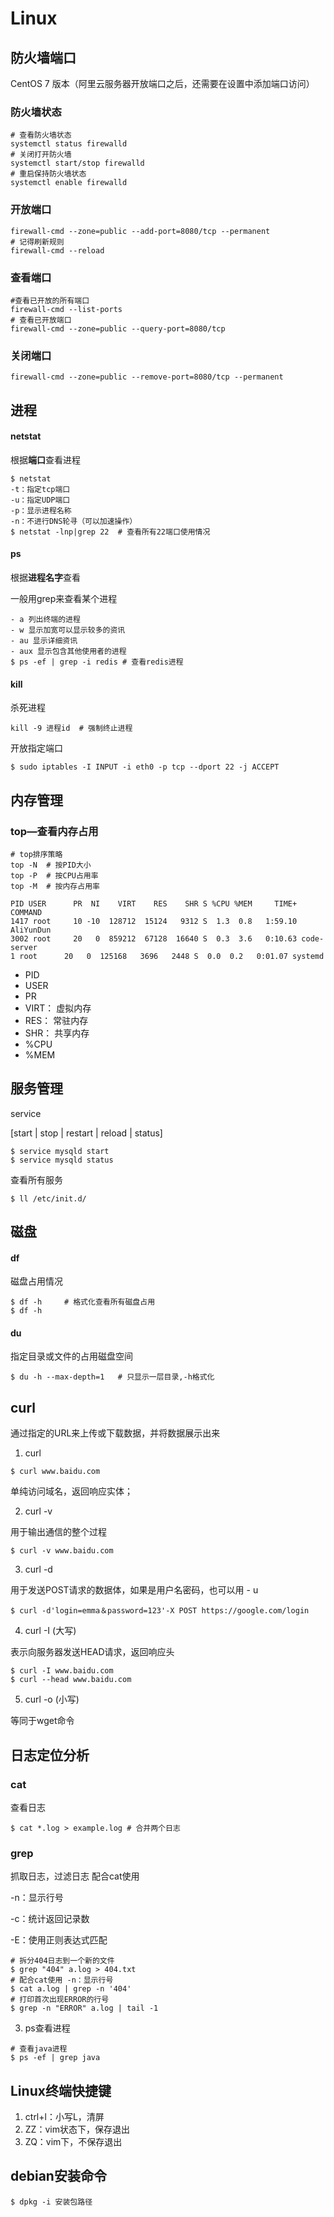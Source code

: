 # Linux

## 防火墙端口

CentOS 7 版本（阿里云服务器开放端口之后，还需要在设置中添加端口访问）

### 防火墙状态

```shell
# 查看防火墙状态
systemctl status firewalld
# 关闭打开防火墙
systemctl start/stop firewalld
# 重启保持防火墙状态
systemctl enable firewalld
```

### 开放端口

```shell
firewall-cmd --zone=public --add-port=8080/tcp --permanent
# 记得刷新规则
firewall-cmd --reload
```

### 查看端口

```shell
#查看已开放的所有端口
firewall-cmd --list-ports
# 查看已开放端口
firewall-cmd --zone=public --query-port=8080/tcp
```

### 关闭端口

```shell
firewall-cmd --zone=public --remove-port=8080/tcp --permanent
```

## 进程

#### netstat

根据**端口**查看进程

```shell
$ netstat 
-t：指定tcp端口
-u：指定UDP端口
-p：显示进程名称
-n：不进行DNS轮寻（可以加速操作）
$ netstat -lnp|grep 22 	# 查看所有22端口使用情况
```

#### ps

根据**进程名字**查看

一般用grep来查看某个进程

```shell
- a 列出终端的进程
- w 显示加宽可以显示较多的资讯
- au 显示详细资讯
- aux 显示包含其他使用者的进程
$ ps -ef | grep -i redis # 查看redis进程
```

#### kill

杀死进程

```shell
kill -9 进程id  # 强制终止进程
```

开放指定端口

```shell
$ sudo iptables -I INPUT -i eth0 -p tcp --dport 22 -j ACCEPT
```

## 内存管理

### top—查看内存占用

```shell
# top排序策略
top -N	# 按PID大小
top -P	# 按CPU占用率
top -M	# 按内存占用率
```

```shell
PID USER      PR  NI    VIRT    RES    SHR S %CPU %MEM     TIME+ COMMAND
1417 root     10 -10  128712  15124   9312 S  1.3  0.8   1:59.10 AliYunDun
3002 root     20   0  859212  67128  16640 S  0.3  3.6   0:10.63 code-server
1 root      20   0  125168   3696   2448 S  0.0  0.2   0:01.07 systemd
```

- PID
- USER
- PR
- VIRT： 虚拟内存
- RES： 常驻内存
- SHR： 共享内存
- %CPU
- %MEM

## 服务管理

service

[start | stop | restart | reload | status]

```shell
$ service mysqld start
$ service mysqld status
```

查看所有服务

```shell
$ ll /etc/init.d/
```

## 磁盘

#### df

磁盘占用情况

```shell
$ df -h 	# 格式化查看所有磁盘占用
$ df -h
```

#### du

指定目录或文件的占用磁盘空间

```shell
$ du -h --max-depth=1	# 只显示一层目录,-h格式化
```

## curl

通过指定的URL来上传或下载数据，并将数据展示出来

1. curl

```shell
$ curl www.baidu.com
```

单纯访问域名，返回响应实体；

2. curl -v

用于输出通信的整个过程

```shell
$ curl -v www.baidu.com
```

3. curl -d

用于发送POST请求的数据体，如果是用户名密码，也可以用 - u

```shell
$ curl -d'login=emma＆password=123'-X POST https://google.com/login
```

4. curl -I (大写)

表示向服务器发送HEAD请求，返回响应头

```shell
$ curl -I www.baidu.com
$ curl --head www.baidu.com
```

5. curl -o (小写)

等同于wget命令

## 日志定位分析

### cat

查看日志

```shell
$ cat *.log > example.log # 合并两个日志
```

### grep

抓取日志，过滤日志 配合cat使用

-n：显示行号

-c：统计返回记录数

-E：使用正则表达式匹配

```shell
# 拆分404日志到一个新的文件
$ grep "404" a.log > 404.txt
# 配合cat使用 -n：显示行号
$ cat a.log | grep -n '404'
# 打印首次出现ERROR的行号
$ grep -n "ERROR" a.log | tail -1
```

3. ps查看进程

```shell
# 查看java进程
$ ps -ef | grep java
```









## Linux终端快捷键

1. ctrl+l：小写L，清屏
2. ZZ：vim状态下，保存退出
3. ZQ：vim下，不保存退出









## debian安装命令

```shell
$ dpkg -i 安装包路径
```

